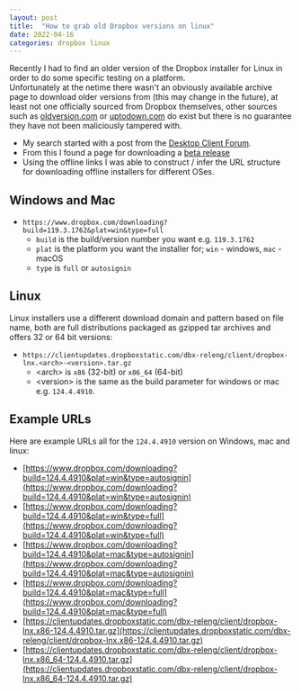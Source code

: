 ```yaml
---
layout: post
title:  "How to grab old Dropbox versions on linux"
date: 2022-04-16
categories: dropbox linux
---
```

Recently I had to find an older version of the Dropbox installer for Linux in order to do some specific testing on a platform.  
Unfortunately at the netime there wasn't an obviously available archive page to download older versions from (this may change in the future), at least not one officially sourced from Dropbox themselves, other sources such as [oldversion.com](https://oldversion.com) or [uptodown.com](https://dropbox.en.uptodown.com/windows/versions) do exist but there is no guarantee they have not been maliciously tampered with.
  

* My search started with a post from the [Desktop Client Forum](https://www.dropboxforum.com/t5/Dropbox-desktop-client-builds/bd-p/101003016).  
* From this I found a page for downloading a [beta release](https://www.dropboxforum.com/t5/Dropbox-desktop-client-builds/Beta-Build-160-3-4611/td-p/628576)
* Using the offline links I was able to construct / infer the URL structure for downloading offline installers for different OSes.

## Windows and Mac
* `https://www.dropbox.com/downloading?build=119.3.1762&plat=win&type=full`
  * `build` is the build/version number you want e.g. `119.3.1762`
  * `plat` is the platform you want the installer for; `win` - windows, `mac` - macOS
  * `type` is `full` or `autosignin`

## Linux
Linux installers use a different download domain and pattern based on file name, both are full distributions packaged as gzipped tar archives and offers 32 or 64 bit versions:
* `https://clientupdates.dropboxstatic.com/dbx-releng/client/dropbox-lnx.<arch>-<version>.tar.gz`
  * \<arch\> is `x86` (32-bit) or `x86_64` (64-bit)
  * \<version\> is the same as the build parameter for windows or mac e.g. `124.4.4910`.

## Example URLs
Here are example URLs all for the `124.4.4910` version on Windows, mac and linux:  
* [https://www.dropbox.com/downloading?build=124.4.4910&plat=win&type=autosignin](https://www.dropbox.com/downloading?build=124.4.4910&plat=win&type=autosignin)  
* [https://www.dropbox.com/downloading?build=124.4.4910&plat=win&type=full](https://www.dropbox.com/downloading?build=124.4.4910&plat=win&type=full)  
* [https://www.dropbox.com/downloading?build=124.4.4910&plat=mac&type=autosignin](https://www.dropbox.com/downloading?build=124.4.4910&plat=mac&type=autosignin)    
* [https://www.dropbox.com/downloading?build=124.4.4910&plat=mac&type=full](https://www.dropbox.com/downloading?build=124.4.4910&plat=mac&type=full)  
* [https://clientupdates.dropboxstatic.com/dbx-releng/client/dropbox-lnx.x86-124.4.4910.tar.gz](https://clientupdates.dropboxstatic.com/dbx-releng/client/dropbox-lnx.x86-124.4.4910.tar.gz)  
* [https://clientupdates.dropboxstatic.com/dbx-releng/client/dropbox-lnx.x86_64-124.4.4910.tar.gz](https://clientupdates.dropboxstatic.com/dbx-releng/client/dropbox-lnx.x86_64-124.4.4910.tar.gz)  